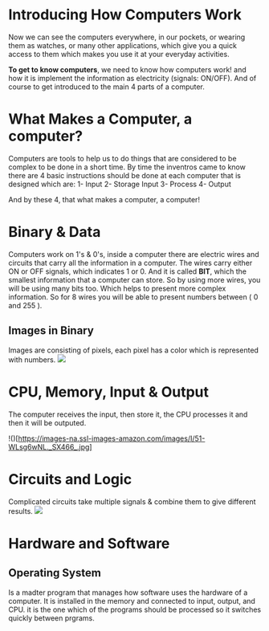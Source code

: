 # Introducing How Computers Work

Now we can see the computers everywhere, in our pockets, or wearing them as watches, or many other applications, which give you a quick access to them which makes you use it at your everyday activities.

**To get to know computers**, we need to know how computers work! and how it is implement the information as electricity (signals: ON/OFF). And of course to get introduced to the main 4 parts of a computer.

# What Makes a Computer, a computer?
Computers are tools to help us to do things that are considered to be complex to be done in a short time.
By time the inventros came to know there are 4 basic instructions should be done at each computer that is designed which are:
1- Input 
2- Storage Input
3- Process
4- Output

And by these 4, that what makes a computer, a computer!

# Binary & Data

Computers work on 1's & 0's, inside a computer there are electric wires and circuits that carry all the information in a computer. 
The wires carry either ON or OFF signals, which indicates 1 or 0. And it is called **BIT**, which the smallest information that a computer can store. So by using more wires, you will be using many bits too. Which helps to present more complex information. So for 8 wires you will be able to present numbers between ( 0 and 255 ).

## Images in Binary

Images are consisting of pixels, each pixel has a color which is represented with numbers.
![](https://media.giphy.com/media/26ufc8n6KYsFpuzoA/giphy.gif)

# CPU, Memory, Input & Output

The computer receives the input, then store it, the CPU processes it and then it will be outputed.

!()[https://images-na.ssl-images-amazon.com/images/I/51-WLsg6wNL._SX466_.jpg]

# Circuits and Logic

Complicated circuits take multiple signals & combine them to give different results.
![](https://www.computerscience.gcse.guru/wp-content/uploads/2017/03/a_logic_circuit.png)
# Hardware and Software

## Operating System
Is a madter program that manages how software uses the hardware of a computer. It is installed in the memory and connected to input, output, and CPU. it is the one which of the programs should be processed so it switches quickly between prgrams.


